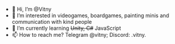- 👋 Hi, I’m @Vitny
- 👀 I’m interested in videogames, boardgames, painting minis and communication with kind people
- 🌱 I’m currently learning ~~Unity, C#~~ JavaScript
- 📫 How to reach me? Telegram @vitny; Discord: .vitny.

<!---
Vitny/Vitny is a ✨ special ✨ repository because its `README.md` (this file) appears on your GitHub profile.
You can click the Preview link to take a look at your changes.
--->
